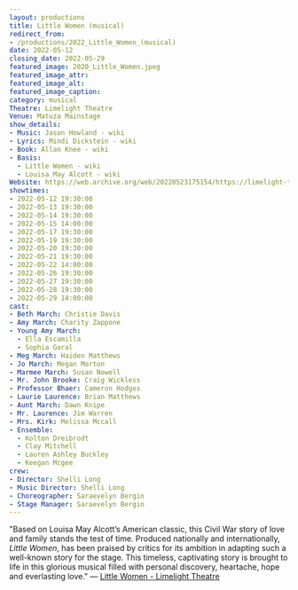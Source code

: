 ```yaml
---
layout: productions
title: Little Women (musical)
redirect_from:
- /productions/2022_Little_Women_(musical)
date: 2022-05-12
closing_date: 2022-05-29
featured_image: 2020_Little_Women.jpeg
featured_image_attr:
featured_image_alt:
featured_image_caption:
category: musical
Theatre: Limelight Theatre
Venue: Matuza Mainstage
show_details:
- Music: Jason Howland - wiki
- Lyrics: Mindi Dickstein - wiki
- Book: Allan Knee - wiki
- Basis: 
  - Little Women - wiki
  - Louisa May Alcott - wiki
Website: https://web.archive.org/web/20220523175154/https://limelight-theatre.org/little-women/
showtimes:
- 2022-05-12 19:30:00
- 2022-05-13 19:30:00
- 2022-05-14 19:30:00
- 2022-05-15 14:00:00
- 2022-05-17 19:30:00
- 2022-05-19 19:30:00
- 2022-05-20 19:30:00
- 2022-05-21 19:30:00
- 2022-05-22 14:00:00
- 2022-05-26 19:30:00
- 2022-05-27 19:30:00
- 2022-05-28 19:30:00
- 2022-05-29 14:00:00
cast:
- Beth March: Christie Davis
- Amy March: Charity Zappone
- Young Amy March:
  - Ella Escamilla
  - Sophia Goral
- Meg March: Haiden Matthews
- Jo March: Megan Morton
- Marmee March: Susan Nowell
- Mr. John Brooke: Craig Wickless
- Professor Bhaer: Cameron Hodges
- Laurie Laurence: Brian Matthews
- Aunt March: Dawn Knipe
- Mr. Laurence: Jim Warren
- Mrs. Kirk: Melissa Mccall
- Ensemble:
  - Kolton Dreibrodt
  - Clay Mitchell
  - Lauren Ashley Buckley
  - Keegan Mcgee
crew:
- Director: Shelli Long
- Music Director: Shelli Long
- Choreographer: Saraevelyn Bergin
- Stage Manager: Saraevelyn Bergin
---
```

"Based on Louisa May Alcott’s American classic, this Civil War story of love and family stands the test of time. Produced nationally and internationally, *Little Women*, has been praised by critics for its ambition in adapting such a well-known story for the stage. This timeless, captivating story is brought to life in this glorious musical filled with personal discovery, heartache, hope and everlasting love." — [Little Women - Limelight Theatre](https://web.archive.org/web/20220523175154/https://limelight-theatre.org/little-women/)
